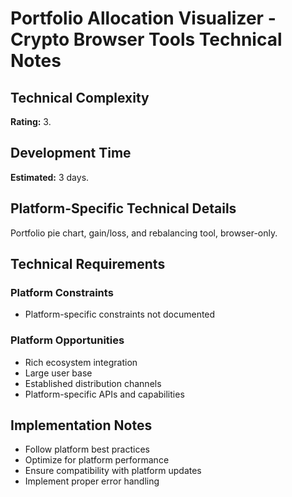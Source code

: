 # Portfolio Allocation Visualizer - Crypto Browser Tools Technical Notes

## Technical Complexity
**Rating:** 3.

## Development Time
**Estimated:** 3 days.

## Platform-Specific Technical Details
Portfolio pie chart, gain/loss, and rebalancing tool, browser-only.

## Technical Requirements

### Platform Constraints
- Platform-specific constraints not documented

### Platform Opportunities
- Rich ecosystem integration
- Large user base
- Established distribution channels
- Platform-specific APIs and capabilities

## Implementation Notes
- Follow platform best practices
- Optimize for platform performance
- Ensure compatibility with platform updates
- Implement proper error handling
